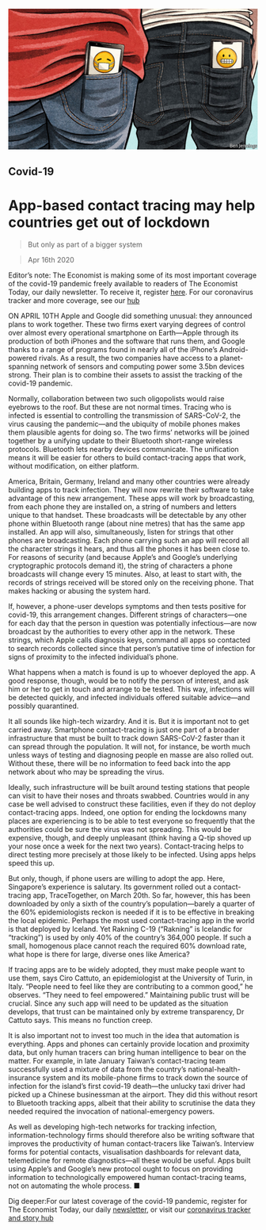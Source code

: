 ![](./images/20200418_STD001.jpg)

## Covid-19

# App-based contact tracing may help countries get out of lockdown

> But only as part of a bigger system

> Apr 16th 2020

Editor’s note: The Economist is making some of its most important coverage of the covid-19 pandemic freely available to readers of The Economist Today, our daily newsletter. To receive it, register [here](https://www.economist.com//newslettersignup). For our coronavirus tracker and more coverage, see our [hub](https://www.economist.com//coronavirus)

ON APRIL 10TH Apple and Google did something unusual: they announced plans to work together. These two firms exert varying degrees of control over almost every operational smartphone on Earth—Apple through its production of both iPhones and the software that runs them, and Google thanks to a range of programs found in nearly all of the iPhone’s Android-powered rivals. As a result, the two companies have access to a planet-spanning network of sensors and computing power some 3.5bn devices strong. Their plan is to combine their assets to assist the tracking of the covid-19 pandemic.

Normally, collaboration between two such oligopolists would raise eyebrows to the roof. But these are not normal times. Tracing who is infected is essential to controlling the transmission of SARS-CoV-2, the virus causing the pandemic—and the ubiquity of mobile phones makes them plausible agents for doing so. The two firms’ networks will be joined together by a unifying update to their Bluetooth short-range wireless protocols. Bluetooth lets nearby devices communicate. The unification means it will be easier for others to build contact-tracing apps that work, without modification, on either platform.

America, Britain, Germany, Ireland and many other countries were already building apps to track infection. They will now rewrite their software to take advantage of this new arrangement. These apps will work by broadcasting, from each phone they are installed on, a string of numbers and letters unique to that handset. These broadcasts will be detectable by any other phone within Bluetooth range (about nine metres) that has the same app installed. An app will also, simultaneously, listen for strings that other phones are broadcasting. Each phone carrying such an app will record all the character strings it hears, and thus all the phones it has been close to. For reasons of security (and because Apple’s and Google’s underlying cryptographic protocols demand it), the string of characters a phone broadcasts will change every 15 minutes. Also, at least to start with, the records of strings received will be stored only on the receiving phone. That makes hacking or abusing the system hard.

If, however, a phone-user develops symptoms and then tests positive for covid-19, this arrangement changes. Different strings of characters—one for each day that the person in question was potentially infectious—are now broadcast by the authorities to every other app in the network. These strings, which Apple calls diagnosis keys, command all apps so contacted to search records collected since that person’s putative time of infection for signs of proximity to the infected individual’s phone.

What happens when a match is found is up to whoever deployed the app. A good response, though, would be to notify the person of interest, and ask him or her to get in touch and arrange to be tested. This way, infections will be detected quickly, and infected individuals offered suitable advice—and possibly quarantined.

It all sounds like high-tech wizardry. And it is. But it is important not to get carried away. Smartphone contact-tracing is just one part of a broader infrastructure that must be built to track down SARS-CoV-2 faster than it can spread through the population. It will not, for instance, be worth much unless ways of testing and diagnosing people en masse are also rolled out. Without these, there will be no information to feed back into the app network about who may be spreading the virus.

Ideally, such infrastructure will be built around testing stations that people can visit to have their noses and throats swabbed. Countries would in any case be well advised to construct these facilities, even if they do not deploy contact-tracing apps. Indeed, one option for ending the lockdowns many places are experiencing is to be able to test everyone so frequently that the authorities could be sure the virus was not spreading. This would be expensive, though, and deeply unpleasant (think having a Q-tip shoved up your nose once a week for the next two years). Contact-tracing helps to direct testing more precisely at those likely to be infected. Using apps helps speed this up.

But only, though, if phone users are willing to adopt the app. Here, Singapore’s experience is salutary. Its government rolled out a contact-tracing app, TraceTogether, on March 20th. So far, however, this has been downloaded by only a sixth of the country’s population—barely a quarter of the 60% epidemiologists reckon is needed if it is to be effective in breaking the local epidemic. Perhaps the most used contact-tracing app in the world is that deployed by Iceland. Yet Rakning C-19 (“Rakning” is Icelandic for “tracking”) is used by only 40% of the country’s 364,000 people. If such a small, homogenous place cannot reach the required 60% download rate, what hope is there for large, diverse ones like America?

If tracing apps are to be widely adopted, they must make people want to use them, says Ciro Cattuto, an epidemiologist at the University of Turin, in Italy. “People need to feel like they are contributing to a common good,” he observes. “They need to feel empowered.” Maintaining public trust will be crucial. Since any such app will need to be updated as the situation develops, that trust can be maintained only by extreme transparency, Dr Cattuto says. This means no function creep.

It is also important not to invest too much in the idea that automation is everything. Apps and phones can certainly provide location and proximity data, but only human tracers can bring human intelligence to bear on the matter. For example, in late January Taiwan’s contact-tracing team successfully used a mixture of data from the country’s national-health-insurance system and its mobile-phone firms to track down the source of infection for the island’s first covid-19 death—the unlucky taxi driver had picked up a Chinese businessman at the airport. They did this without resort to Bluetooth tracking apps, albeit that their ability to scrutinise the data they needed required the invocation of national-emergency powers.

As well as developing high-tech networks for tracking infection, information-technology firms should therefore also be writing software that improves the productivity of human contact-tracers like Taiwan’s. Interview forms for potential contacts, visualisation dashboards for relevant data, telemedicine for remote diagnostics—all these would be useful. Apps built using Apple’s and Google’s new protocol ought to focus on providing information to technologically empowered human contact-tracing teams, not on automating the whole process. ■

Dig deeper:For our latest coverage of the covid-19 pandemic, register for The Economist Today, our daily [newsletter](https://www.economist.com//newslettersignup), or visit our [coronavirus tracker and story hub](https://www.economist.com//coronavirus)